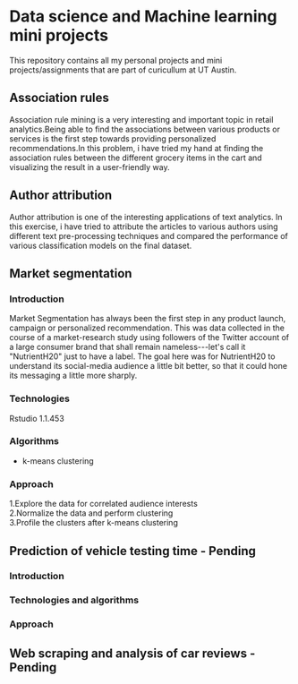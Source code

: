 # Data science and Machine learning mini projects
This repository contains all my personal projects and mini projects/assignments that are part of curicullum at UT Austin.  

## Association rules
Association rule mining is a very interesting and important topic in retail analytics.Being able to find the associations between various products or services is the first step towards providing personalized recommendations.In this problem, i have tried my hand at finding the association rules between the different grocery items in the cart and visualizing the result in a user-friendly way.

## Author attribution
Author attribution is one of the interesting applications of text analytics. In this exercise, i have tried to attribute the articles to various authors using different text pre-processing techniques and compared the performance of various classification models on the final dataset.  

## Market segmentation
### Introduction
Market Segmentation has always been the first step in any product launch, campaign or personalized recommendation. This was data collected in the course of a market-research study using followers of the Twitter account of a large consumer brand that shall remain nameless---let's call it "NutrientH20" just to have a label. The goal here was for NutrientH20 to understand its social-media audience a little bit better, so that it could hone its messaging a little more sharply.  

### Technologies  
Rstudio 1.1.453  

### Algorithms  
* k-means clustering  

### Approach  
1.Explore the data for correlated audience interests  
2.Normalize the data and perform clustering  
3.Profile the clusters after k-means clustering  

## Prediction of vehicle testing time - Pending
### Introduction

### Technologies and algorithms

### Approach

## Web scraping and analysis of car reviews - Pending



